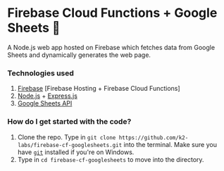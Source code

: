# Firebase Cloud Functions + Google Sheets 💪
A Node.js web app hosted on Firebase which fetches data from Google Sheets and dynamically generates the web page.

### Technologies used
1. [Firebase](https://firebase.google.com) [Firebase Hosting + Firebase Cloud Functions]
2. [Node.js](https://nodejs.org/en) + [Express.js](https://expressjs.com)
3. [Google Sheets API](https://developers.google.com/sheets/api)

### How do I get started with the code?
1. Clone the repo. Type in `git clone https://github.com/k2-labs/firebase-cf-googlesheets.git` into the terminal. Make sure you have [`git`](https://git-scm.com) installed if you're on Windows.
2. Type in `cd firebase-cf-googlesheets` to move into the directory.
